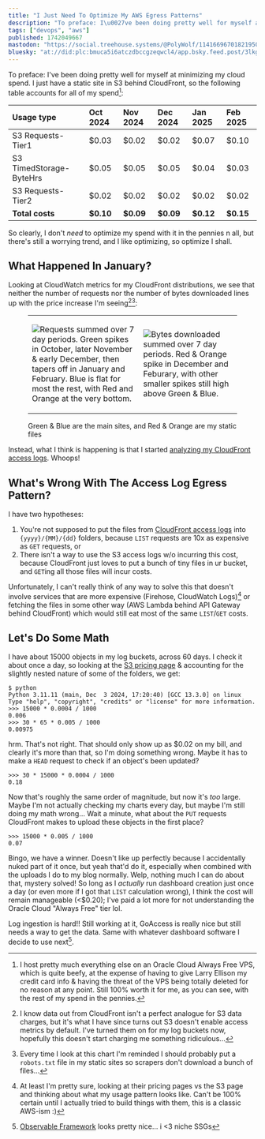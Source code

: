 ```yaml
---
title: "I Just Need To Optimize My AWS Egress Patterns"
description: "To preface: I\u0027ve been doing pretty well for myself at minimizing my cloud spend. I just have a static site in S3 behind CloudFront, so th..."
tags: ["devops", "aws"]
published: 1742049667
mastodon: "https://social.treehouse.systems/@PolyWolf/114166967018219509"
bluesky: "at://did:plc:bmuca5i6atczdbccgzeqwcl4/app.bsky.feed.post/3lkge7u3xlk2v"
---
```


To preface: I've been doing pretty well for myself at minimizing my cloud spend. I just have a static site in S3 behind CloudFront, so the following table accounts for all of my spend[^1]:

| Usage type              | Oct 2024  | Nov 2024  | Dec 2024  | Jan 2025  | Feb 2025  |
| :---------------------- | :-------- | :-------- | :-------- | :-------- | :-------- |
| S3 Requests-Tier1       | $0.03     | $0.02     | $0.02     | $0.07     | $0.10     |
| S3 TimedStorage-ByteHrs | $0.05     | $0.05     | $0.05     | $0.04     | $0.03     |
| S3 Requests-Tier2       | $0.02     | $0.02     | $0.02     | $0.02     | $0.02     |
| **Total costs**         | **$0.10** | **$0.09** | **$0.09** | **$0.12** | **$0.15** |

So clearly, I don't _need_ to optimize my spend with it in the pennies n all, but there's still a worrying trend, and I like optimizing, so optimize I shall.

## What Happened In January?

Looking at CloudWatch metrics for my CloudFront distributions, we see that neither the number of requests nor the number of bytes downloaded lines up with the price increase I'm seeing[^s3][^bots]:

<figure>
<table>
<tbody>
<tr>
<td>

![Requests summed over 7 day periods. Green spikes in October, later November & early December, then tapers off in January and February. Blue is flat for most the rest, with Red and Orange at the very bottom.](<https://static.wolfgirl.dev/polywolf/blog/019599de-a4ef-7665-97df-7b1373ff6cfa/Screenshot 2025-03-15 095227.png>)

</td>
<td>

![Bytes downloaded summed over 7 day periods. Red & Orange spike in December and Feburary, with other smaller spikes still high above Green & Blue.](<https://static.wolfgirl.dev/polywolf/blog/019599de-a4ef-7665-97df-7b1373ff6cfa/Screenshot 2025-03-15 095254.png>)

</td>
</tr>
</tbody>
</table>
<figcaption>Green & Blue are the main sites, and Red & Orange are my static files</figcaption>
</figure>

Instead, what I think is happening is that I started [analyzing my CloudFront access logs](https://wolfgirl.dev/blog/2025-01-19-i-have-numbers-now/). Whoops!

## What's Wrong With The Access Log Egress Pattern?

I have two hypotheses:

1. You're not supposed to put the files from [CloudFront access logs](https://docs.aws.amazon.com/AmazonCloudFront/latest/DeveloperGuide/AccessLogs.html) into `{yyyy}/{MM}/{dd}` folders, because `LIST` requests are 10x as expensive as `GET` requests, or
2. There isn't a way to use the S3 access logs w/o incurring this cost, because CloudFront just loves to put a bunch of tiny files in ur bucket, and `GET`ing all those files will incur costs.

Unfortunately, I can't really think of any way to solve this that doesn't involve services that are more expensive (Firehose, CloudWatch Logs)[^2] or fetching the files in some other way (AWS Lambda behind API Gateway behind CloudFront) which would still eat most of the same `LIST`/`GET` costs.

## Let's Do Some Math

I have about 15000 objects in my log buckets, across 60 days. I check it about once a day, so looking at the [S3 pricing page](https://aws.amazon.com/s3/pricing/) & accounting for the slightly nested nature of some of the folders, we get:

```
$ python
Python 3.11.11 (main, Dec  3 2024, 17:20:40) [GCC 13.3.0] on linux
Type "help", "copyright", "credits" or "license" for more information.
>>> 15000 * 0.0004 / 1000
0.006
>>> 30 * 65 * 0.005 / 1000
0.00975
```

hrm. That's not right. That should only show up as $0.02 on my bill, and clearly it's more than that, so I'm doing something wrong. Maybe it has to make a `HEAD` request to check if an object's been updated?

```
>>> 30 * 15000 * 0.0004 / 1000
0.18
```

Now that's roughly the same order of magnitude, but now it's _too_ large. Maybe I'm not actually checking my charts every day, but maybe I'm still doing my math wrong... Wait a minute, what about the `PUT` requests CloudFront makes to upload these objects in the first place?

```
>>> 15000 * 0.005 / 1000
0.07
```

Bingo, we have a winner. Doesn't like up perfectly because I accidentally nuked part of it once, but yeah that'd do it, especially when combined with the uploads I do to my blog normally. Welp, nothing much I can do about that, mystery solved! So long as I _actually_ run dashboard creation just once a day (or even more if I got that `LIST` calculation wrong), I think the cost will remain manageable (<$0.20); I've paid a lot more for not understanding the Oracle Cloud "Always Free" tier lol.

Log ingestion is hard!! Still working at it, GoAccess is really nice but still needs a way to get the data. Same with whatever dashboard software I decide to use next[^observable].

[^1]: I host pretty much everything else on an Oracle Cloud Always Free VPS, which is quite beefy, at the expense of having to give Larry Ellison my credit card info & having the threat of the VPS being totally deleted for no reason at any point. Still 100% worth it for me, as you can see, with the rest of my spend in the pennies.

[^2]: At least I'm pretty sure, looking at their pricing pages vs the S3 page and thinking about what my usage pattern looks like. Can't be 100% certain until I actually tried to build things with them, this is a classic AWS-ism :)

[^s3]: I know data out from CloudFront isn't a perfect analogue for S3 data charges, but it's what I have since turns out S3 doesn't enable access metrics by default. I've turned them on for my log buckets now, hopefully this doesn't start charging me something ridiculous...

[^bots]: Every time I look at this chart I'm reminded I should probably put a `robots.txt` file in my static sites so scrapers don't download a bunch of files...

[^observable]: [Observable Framework](https://observablehq.com/framework/) looks pretty nice... i <3 niche SSGs
